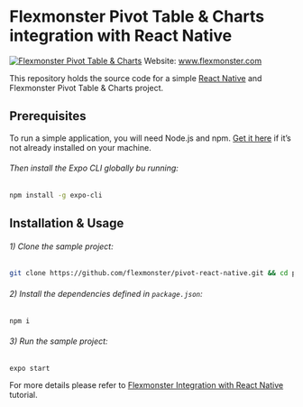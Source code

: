 # Flexmonster Pivot Table &amp; Charts integration with React Native
[![Flexmonster Pivot Table & Charts](https://s3.amazonaws.com/flexmonster/github/fm-github-cover.png)](https://flexmonster.com)
Website: www.flexmonster.com

This repository holds the source code for a simple [React Native](https://reactnative.dev/) and Flexmonster Pivot Table & Charts project.

## Prerequisites

To run a simple application, you will need Node.js and npm. [Get it here](https://docs.npmjs.com/downloading-and-installing-node-js-and-npm) if it’s not already installed on your machine.

###### Then install the Expo CLI globally bu running:

```bash
npm install -g expo-cli
```


## Installation & Usage

 
###### 1) Clone the sample project: 

```bash
git clone https://github.com/flexmonster/pivot-react-native.git && cd pivot-react-native
```

###### 2) Install the dependencies defined in `package.json`: 

```bash
npm i
```

###### 3) Run the sample project: 

```bash
expo start
```


For more details please refer to [Flexmonster Integration with React Native](https://www.flexmonster.com/doc/integration-with-react-native/) tutorial.

